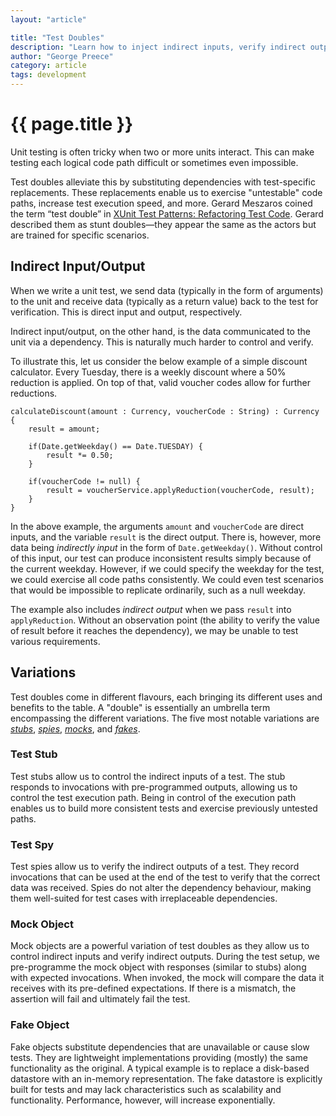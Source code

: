 ```yaml
---
layout: "article"

title: "Test Doubles"
description: "Learn how to inject indirect inputs, verify indirect outputs and increase test execution speed using test doubles"
author: "George Preece"
category: article
tags: development
---
```

# {{ page.title }}

Unit testing is often tricky when two or more units interact. This can make testing each logical code path difficult or sometimes even impossible. 

Test doubles alleviate this by substituting dependencies with test-specific replacements. These replacements enable us to exercise "untestable" code paths, increase test execution speed, and more. Gerard Meszaros coined the term “test double” in [XUnit Test Patterns: Refactoring Test Code](http://xunitpatterns.com/). Gerard described them as stunt doubles—they appear the same as the actors but are trained for specific scenarios.

## Indirect Input/Output
When we write a unit test, we send data (typically in the form of arguments) to the unit and receive data (typically as a return value) back to the test for verification. This is direct input and output, respectively.

Indirect input/output, on the other hand, is the data communicated to the unit via a dependency. This is naturally much harder to control and verify.

To illustrate this, let us consider the below example of a simple discount calculator. Every Tuesday, there is a weekly discount where a 50% reduction is applied. On top of that, valid voucher codes allow for further reductions.

```
calculateDiscount(amount : Currency, voucherCode : String) : Currency {
    result = amount;

    if(Date.getWeekday() == Date.TUESDAY) {
        result *= 0.50;
    }

    if(voucherCode != null) {
        result = voucherService.applyReduction(voucherCode, result);
    }
}
```

In the above example, the arguments `amount` and `voucherCode` are direct inputs, and the variable `result` is the direct output. There is, however, more data being _indirectly input_ in the form of `Date.getWeekday()`. Without control of this input, our test can produce inconsistent results simply because of the current weekday. However, if we could specify the weekday for the test, we could exercise all code paths consistently. We could even test scenarios that would be impossible to replicate ordinarily, such as a null weekday.

The example also includes _indirect output_ when we pass `result` into `applyReduction`. Without an observation point (the ability to verify the value of result before it reaches the dependency), we may be unable to test various requirements.

## Variations
Test doubles come in different flavours, each bringing its different uses and benefits to the table. A "double" is essentially an umbrella term encompassing the different variations. The five most notable variations are [_stubs_](#test-stub), [_spies_](#test-spy), [_mocks_](#mock-object), and [_fakes_](#fake-object).

### Test Stub
Test stubs allow us to control the indirect inputs of a test. The stub responds to invocations with pre-programmed outputs, allowing us to control the test execution path. Being in control of the execution path enables us to build more consistent tests and exercise previously untested paths.

### Test Spy
Test spies allow us to verify the indirect outputs of a test. They record invocations that can be used at the end of the test to verify that the correct data was received. Spies do not alter the dependency behaviour, making them well-suited for test cases with irreplaceable dependencies.

### Mock Object
Mock objects are a powerful variation of test doubles as they allow us to control indirect inputs and verify indirect outputs. During the test setup, we pre-programme the mock object with responses (similar to stubs) along with expected invocations. When invoked, the mock will compare the data it receives with its pre-defined expectations. If there is a mismatch, the assertion will fail and ultimately fail the test.

### Fake Object
Fake objects substitute dependencies that are unavailable or cause slow tests. They are lightweight implementations providing (mostly) the same functionality as the original. A typical example is to replace a disk-based datastore with an in-memory representation. The fake datastore is explicitly built for tests and may lack characteristics such as scalability and functionality. Performance, however, will increase exponentially.